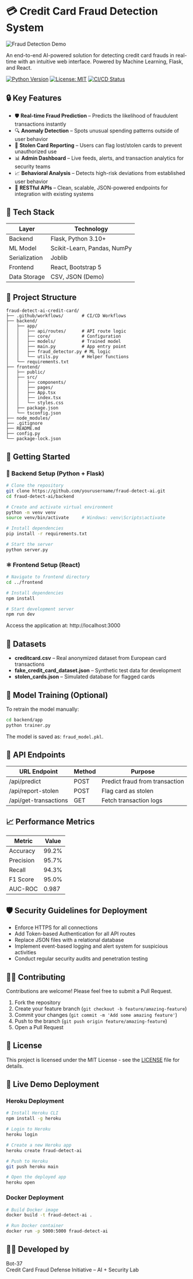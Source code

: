 # 💳 Credit Card Fraud Detection System

![Fraud Detection Demo](assets/fraud-detection-demo.gif)

An end-to-end AI-powered solution for detecting credit card frauds in real-time with an intuitive web interface. Powered by Machine Learning, Flask, and React.

[![Python Version](https://img.shields.io/badge/python-3.10%2B-blue)](https://www.python.org/)
[![License: MIT](https://img.shields.io/badge/License-MIT-yellow.svg)](https://opensource.org/licenses/MIT)
[![CI/CD Status](https://img.shields.io/github/workflow/status/yourusername/fraud-detect-ai/CI?logo=github)](https://github.com/yourusername/fraud-detect-ai/actions)

## 🔒 Key Features

- 🛡️ **Real-time Fraud Prediction** – Predicts the likelihood of fraudulent transactions instantly
- 🔍 **Anomaly Detection** – Spots unusual spending patterns outside of user behavior
- 🚨 **Stolen Card Reporting** – Users can flag lost/stolen cards to prevent unauthorized use
- 📊 **Admin Dashboard** – Live feeds, alerts, and transaction analytics for security teams
- 📈 **Behavioral Analysis** – Detects high-risk deviations from established user behavior
- 🔗 **RESTful APIs** – Clean, scalable, JSON-powered endpoints for integration with existing systems

## 🧰 Tech Stack

| Layer         | Technology             |
|---------------|------------------------|
| Backend       | Flask, Python 3.10+    |
| ML Model      | Scikit-Learn, Pandas, NumPy |
| Serialization | Joblib                 |
| Frontend      | React, Bootstrap 5     |
| Data Storage  | CSV, JSON (Demo)       |

## 📁 Project Structure

```
fraud-detect-ai-credit-card/
├── .github/workflows/       # CI/CD Workflows
├── backend/
│   ├── app/
│   │   ├── api/routes/      # API route logic
│   │   ├── core/            # Configuration
│   │   ├── models/          # Trained model
│   │   ├── main.py          # App entry point
│   │   ├── fraud_detector.py # ML logic
│   │   └── utils.py         # Helper functions
│   └── requirements.txt
├── frontend/
│   ├── public/
│   ├── src/
│   │   ├── components/
│   │   ├── pages/
│   │   ├── App.tsx
│   │   ├── index.tsx
│   │   └── styles.css
│   ├── package.json
│   └── tsconfig.json
├── node_modules/
├── .gitignore
├── README.md
├── config.py
└── package-lock.json
```

## 🚀 Getting Started

### 🐍 Backend Setup (Python + Flask)

```bash
# Clone the repository
git clone https://github.com/yourusername/fraud-detect-ai.git
cd fraud-detect-ai/backend

# Create and activate virtual environment
python -m venv venv
source venv/bin/activate     # Windows: venv\Scripts\activate

# Install dependencies
pip install -r requirements.txt

# Start the server
python server.py
```

### ⚛️ Frontend Setup (React)

```bash
# Navigate to frontend directory
cd ../frontend

# Install dependencies
npm install

# Start development server
npm run dev
```

Access the application at: http://localhost:3000

## 📂 Datasets

- **creditcard.csv** – Real anonymized dataset from European card transactions
- **fake_credit_card_dataset.json** – Synthetic test data for development
- **stolen_cards.json** – Simulated database for flagged cards

## 🧠 Model Training (Optional)

To retrain the model manually:

```bash
cd backend/app
python trainer.py
```

The model is saved as: `fraud_model.pkl`.

## 🔐 API Endpoints

| URL Endpoint        | Method | Purpose                   |
|---------------------|--------|---------------------------|
| /api/predict        | POST   | Predict fraud from transaction |
| /api/report-stolen  | POST   | Flag card as stolen       |
| /api/get-transactions | GET  | Fetch transaction logs    |

## 📈 Performance Metrics

| Metric              | Value  |
|---------------------|--------|
| Accuracy            | 99.2%  |
| Precision           | 95.7%  |
| Recall              | 94.3%  |
| F1 Score            | 95.0%  |
| AUC-ROC             | 0.987  |

## 🛡️ Security Guidelines for Deployment

- Enforce HTTPS for all connections
- Add Token-based Authentication for all API routes
- Replace JSON files with a relational database
- Implement event-based logging and alert system for suspicious activities
- Conduct regular security audits and penetration testing

## 👨‍💻 Contributing

Contributions are welcome! Please feel free to submit a Pull Request.

1. Fork the repository
2. Create your feature branch (`git checkout -b feature/amazing-feature`)
3. Commit your changes (`git commit -m 'Add some amazing feature'`)
4. Push to the branch (`git push origin feature/amazing-feature`)
5. Open a Pull Request

## 📜 License

This project is licensed under the MIT License - see the [LICENSE](LICENSE) file for details.

## 📱 Live Demo Deployment

### Heroku Deployment

```bash
# Install Heroku CLI
npm install -g heroku

# Login to Heroku
heroku login

# Create a new Heroku app
heroku create fraud-detect-ai

# Push to Heroku
git push heroku main

# Open the deployed app
heroku open
```

### Docker Deployment

```bash
# Build Docker image
docker build -t fraud-detect-ai .

# Run Docker container
docker run -p 5000:5000 fraud-detect-ai
```

## 👨‍💻 Developed by

Bot-37  
Credit Card Fraud Defense Initiative – AI + Security Lab
